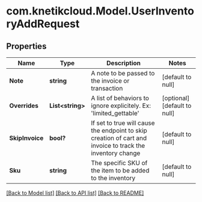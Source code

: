 # com.knetikcloud.Model.UserInventoryAddRequest
## Properties

Name | Type | Description | Notes
------------ | ------------- | ------------- | -------------
**Note** | **string** | A note to be passed to the invoice or transaction | [default to null]
**Overrides** | **List&lt;string&gt;** | A list of behaviors to ignore explicitely.  Ex: &#39;limited_gettable&#39; | [optional] [default to null]
**SkipInvoice** | **bool?** | If set to true will cause the endpoint to skip creation of cart and invoice to track the inventory change | [default to null]
**Sku** | **string** | The specific SKU of the item to be added to the inventory | [default to null]

[[Back to Model list]](../README.md#documentation-for-models) [[Back to API list]](../README.md#documentation-for-api-endpoints) [[Back to README]](../README.md)

